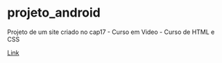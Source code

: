 # projeto_android
Projeto de um site criado no cap17 - Curso em Video - Curso de HTML e CSS

<a href="https://matheussouzaramos.github.io/projeto_android/" traget="_blank" >Link</a>
